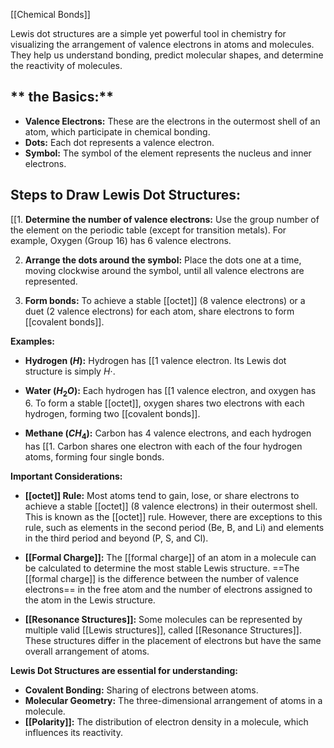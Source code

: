 [[Chemical Bonds]]

Lewis dot structures are a simple yet powerful tool in chemistry for visualizing the arrangement of valence electrons in atoms and molecules. They help us understand bonding, predict molecular shapes, and determine the reactivity of molecules. 

## ** the Basics:**

* **Valence Electrons:**  These are the electrons in the outermost shell of an atom, which participate in chemical bonding.
* **Dots:** Each dot represents a valence electron.
* **Symbol:** The symbol of the element represents the nucleus and inner electrons.

## **Steps to Draw Lewis Dot Structures:**

[[1. **Determine the number of valence electrons:** Use the group number of the element on the periodic table (except for transition metals). For example, Oxygen (Group 16) has 6 valence electrons.

2. **Arrange the dots around the symbol:** Place the dots one at a time, moving clockwise around the symbol, until all valence electrons are represented.  

3. **Form bonds:**  To achieve a stable [[octet]] (8 valence electrons) or a duet (2 valence electrons) for each atom, share electrons to form [[covalent bonds]].  

**Examples:**

* **Hydrogen ($H$):**  Hydrogen has [[1 valence electron. Its Lewis dot structure is simply $H\cdot$.

* **Water ($H_2O$):**  Each hydrogen has [[1 valence electron, and oxygen has 6.  To form a stable [[octet]], oxygen shares two electrons with each hydrogen, forming two [[covalent bonds]]. 

* **Methane ($CH_4$):**  Carbon has 4 valence electrons, and each hydrogen has [[1. Carbon shares one electron with each of the four hydrogen atoms, forming four single bonds. 

**Important Considerations:**

* **[[octet]] Rule:** Most atoms tend to gain, lose, or share electrons to achieve a stable [[octet]] (8 valence electrons) in their outermost shell. This is known as the [[octet]] rule.  However, there are exceptions to this rule, such as elements in the second period (Be, B, and Li) and elements in the third period and beyond (P, S, and Cl). 

* **[[Formal Charge]]:** The [[formal charge]] of an atom in a molecule can be calculated to determine the most stable Lewis structure. ==The [[formal charge]] is the difference between the number of valence electrons== in the free atom and the number of electrons assigned to the atom in the Lewis structure.

* **[[Resonance Structures]]:**  Some molecules can be represented by multiple valid [[Lewis structures]], called [[Resonance Structures]]. These structures differ in the placement of electrons but have the same overall arrangement of atoms.

**Lewis Dot Structures are essential for understanding:**

* **Covalent Bonding:** Sharing of electrons between atoms.
* **Molecular Geometry:** The three-dimensional arrangement of atoms in a molecule.
* **[[Polarity]]:** The distribution of electron density in a molecule, which influences its reactivity.


